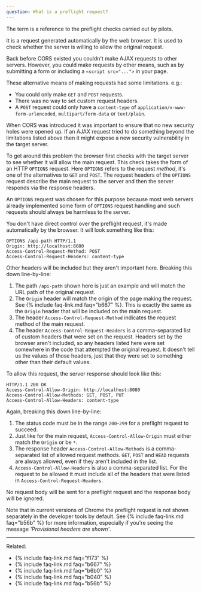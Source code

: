 ```yaml
---
question: What is a preflight request?
---
```


The term is a reference to the preflight checks carried out by pilots.

It is a request generated automatically by the web browser. It is used to check whether the server is willing to allow
the original request.

Back before CORS existed you couldn't make AJAX requests to other servers. However, you could make requests by other
means, such as by submitting a form or including a `<script src="...">` in your page.

These alternative means of making requests had some limitations. e.g.:

* You could only make `GET` and `POST` requests.
* There was no way to set custom request headers.
* A `POST` request could only have a `content-type` of `application/x-www-form-urlencoded`, `multipart/form-data` or
  `text/plain`.

When CORS was introduced it was important to ensure that no new security holes were opened up. If an AJAX request
tried to do something beyond the limitations listed above then it might expose a new security vulnerability in the
target server.

To get around this problem the browser first checks with the target server to see whether it will allow the main
request. This check takes the form of an HTTP `OPTIONS` request. Here `OPTIONS` refers to the request *method*, it's one
of the alternatives to `GET` and `POST`. The request headers of the `OPTIONS` request describe the main request to the
server and then the server responds via the response headers.

An `OPTIONS` request was chosen for this purpose because most web servers already implemented some form of `OPTIONS`
request handling and such requests should always be harmless to the server.

You don't have direct control over the preflight request, it's made automatically by the browser. It will look something
like this:

```
OPTIONS /api-path HTTP/1.1
Origin: http://localhost:8080
Access-Control-Request-Method: POST
Access-Control-Request-Headers: content-type
```

Other headers will be included but they aren't important here. Breaking this down line-by-line:

1. The path `/api-path` shown here is just an example and will match the URL path of the original request.
2. The `Origin` header will match the origin of the page making the request. See {% include faq-link.md faq="b667" %}.
   This is exactly the same as the `Origin` header that will be included on the main request.
3. The header `Access-Control-Request-Method` indicates the request method of the main request.
4. The header `Access-Control-Request-Headers` is a comma-separated list of custom headers that were set on the request.
   Headers set by the browser aren't included, so any headers listed here were set somewhere in the code that attempted
   the original request. It doesn't tell us the values of those headers, just that they were set to something other than
   their default values.

To allow this request, the server response should look like this:

```
HTTP/1.1 200 OK
Access-Control-Allow-Origin: http://localhost:8080
Access-Control-Allow-Methods: GET, POST, PUT
Access-Control-Allow-Headers: content-type
```

Again, breaking this down line-by-line:

1. The status code must be in the range `200`-`299` for a preflight request to succeed.
2. Just like for the main request, `Access-Control-Allow-Origin` must either match the `Origin` or be `*`.
3. The response header `Access-Control-Allow-Methods` is a comma-separated list of allowed request methods. `GET`,
   `POST` and `HEAD` requests are always allowed, even if they aren't included in the list.
4. `Access-Control-Allow-Headers` is also a comma-separated list. For the request to be allowed it must include all of
   the headers that were listed in `Access-Control-Request-Headers`.

No request body will be sent for a preflight request and the response body will be ignored.

Note that in current versions of Chrome the preflight request is not shown separately in the developer tools by default.
See {% include faq-link.md faq="b56b" %} for more information, especially if you're seeing the message
*'Provisional headers are shown'*.

---

Related:

* {% include faq-link.md faq="f173" %}
* {% include faq-link.md faq="b667" %}
* {% include faq-link.md faq="b6b0" %}
* {% include faq-link.md faq="b040" %}
* {% include faq-link.md faq="b56b" %}
